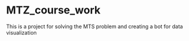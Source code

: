 # MTZ_course_work
This is  a project for solving the MTS problem and creating a bot for data visualization
